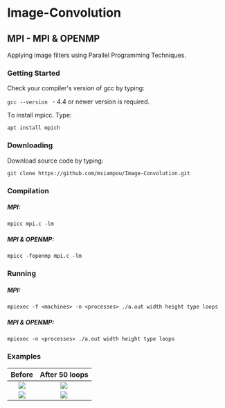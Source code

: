 # Image-Convolution

## ΜPI - MPI & OPENMP

Applying image filters using Parallel Programming Techniques.

### Getting Started

Check your compiler's version of gcc by typing:

```gcc --version ```  - 4.4 or newer version is required.


Τo install mpicc. Type: 

```apt install mpich```

### Downloading

Download source code by typing:

``` git clone https://github.com/msiampou/Image-Convolution.git ```

### Compilation

##### MPI: 
``` mpicc mpi.c -lm ```

##### MPI & OPENMP: 
``` mpicc -fopenmp mpi.c -lm ```

### Running

##### MPI: 
``` mpiexec -f <machines> -n <processes> ./a.out width height type loops ```

##### MPI & OPENMP: 
``` mpiexec -n <processes> ./a.out width height type loops ``` 

### Εxamples

   Before                  |          After 50 loops
:-------------------------:|:-------------------------:
![](https://github.com/msiampou/Image-Convolution/blob/master/img/waterfall_grey.png)  |  ![](https://github.com/msiampou/Image-Convolution/blob/master/img/blur_wgrey.png)
![](https://github.com/msiampou/Image-Convolution/blob/master/img/waterfall.png)  |  ![](https://github.com/msiampou/Image-Convolution/blob/master/img/blur_w.png)

